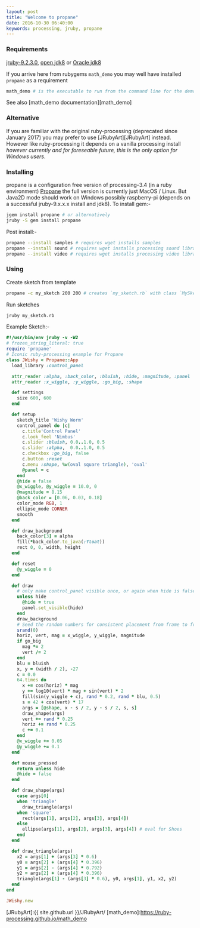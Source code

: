 ```yaml
---
layout: post
title: "Welcome to propane"
date: 2016-10-30 06:40:00
keywords: processing, jruby, propane
---
```

### Requirements ###

[jruby-9.2.3.0][jruby], [open jdk8][openjvm] or [Oracle jdk8][oraclejvm]

If you arrive here from rubygems `math_demo` you may well have installed `propane` as a requirement

```bash
math_demo # is the executable to run from the command line for the demo, but there's much more
```
See also [math_demo documentation][math_demo]

### Alternative ###

If you are familiar with the original ruby-processing (deprecated since January 2017) you may prefer to use [JRubyArt][JRubyArt] instead.  However like ruby-processing it depends on a vanilla processing install _however currently and for foreseable future, this is the only option for Windows users_.

### Installing ###

propane is a configuration free version of processing-3.4 (in a ruby environment) [Propane][propane] the full version is currently just MacOS / Linux. But Java2D mode should work on Windows possibly raspberry-pi (depends on a successful jruby-9.x.x.x install and jdk8).
To install gem:-
```bash
jgem install propane # or alternatively
jruby -S gem install propane
```
Post install:-

```bash
propane --install samples # requires wget installs samples
propane --install sound # requires wget installs processing sound library
propane --install video # requires wget installs processing video library
```

### Using ###

Create sketch from template

```bash
propane -c my_sketch 200 200 # creates `my_sketch.rb` with class `MySketch`
```

Run sketches

```bash
jruby my_sketch.rb
```

Example Sketch:-
```ruby
#!/usr/bin/env jruby -v -W2
# frozen_string_literal: true
require 'propane'
# Iconic ruby-processing example for Propane
class JWishy < Propane::App
  load_library :control_panel

  attr_reader :alpha, :back_color, :bluish, :hide, :magnitude, :panel
  attr_reader :x_wiggle, :y_wiggle, :go_big, :shape

  def settings
    size 600, 600  
  end

  def setup
    sketch_title 'Wishy Worm'
    control_panel do |c|
      c.title'Control Panel'
      c.look_feel 'Nimbus'
      c.slider :bluish, 0.0..1.0, 0.5
      c.slider :alpha,  0.0..1.0, 0.5
      c.checkbox :go_big, false
      c.button :reset
      c.menu :shape, %w(oval square triangle), 'oval'
      @panel = c
    end
    @hide = false
    @x_wiggle, @y_wiggle = 10.0, 0
    @magnitude = 8.15
    @back_color = [0.06, 0.03, 0.18]
    color_mode RGB, 1
    ellipse_mode CORNER
    smooth
  end

  def draw_background
    back_color[3] = alpha
    fill(*back_color.to_java(:float))
    rect 0, 0, width, height
  end

  def reset
    @y_wiggle = 0
  end

  def draw
    # only make control_panel visible once, or again when hide is false
    unless hide
      @hide = true
      panel.set_visible(hide)
    end
    draw_background
    # Seed the random numbers for consistent placement from frame to frame
    srand(0)
    horiz, vert, mag = x_wiggle, y_wiggle, magnitude
    if go_big
      mag *= 2
      vert /= 2
    end
    blu = bluish
    x, y = (width / 2), -27
    c = 0.0
    64.times do
      x += cos(horiz) * mag
      y += log10(vert) * mag + sin(vert) * 2
      fill(sin(y_wiggle + c), rand * 0.2, rand * blu, 0.5)
      s = 42 + cos(vert) * 17
      args = [@shape, x - s / 2, y - s / 2, s, s]
      draw_shape(args)
      vert += rand * 0.25
      horiz += rand * 0.25
      c += 0.1
    end
    @x_wiggle += 0.05
    @y_wiggle += 0.1
  end

  def mouse_pressed
    return unless hide
    @hide = false
  end

  def draw_shape(args)
    case args[0]
    when 'triangle'
      draw_triangle(args)
    when 'square'
      rect(args[1], args[2], args[3], args[4])
    else
      ellipse(args[1], args[2], args[3], args[4]) # oval for Shoes
    end
  end

  def draw_triangle(args)
    x2 = args[1] + (args[3] * 0.6)
    y0 = args[2] + (args[4] * 0.396)
    y1 = args[2] - (args[4] * 0.792)
    y2 = args[2] + (args[4] * 0.396)
    triangle(args[1] - (args[3] * 0.6), y0, args[1], y1, x2, y2)
  end
end

JWishy.new
```

[propane]:https://github.com/ruby-processing/propane
[jruby]:http://jruby.org/download
[openjvm]:http://openjdk.java.net/install/
[oraclejvm]:http://www.oracle.com/technetwork/java/javase/downloads/jdk8-downloads-2133151.html
[JRubyArt]:{{ site.github.url }}/JRubyArt/
[math_demo]:https://ruby-processing.github.io/math_demo
